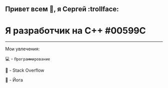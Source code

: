 
## Привет всем 👋, я Сергей :trollface:
# Я разработчик на С++ #00599C

---

Мои увлечения:

:computer: - <code>Программирование</code>

:notebook: - Stack Overflow

:pray: - Йога


<!--
**sergeyValue/sergeyValue** is a ✨ _special_ ✨ repository because its `README.md` (this file) appears on your GitHub profile.
